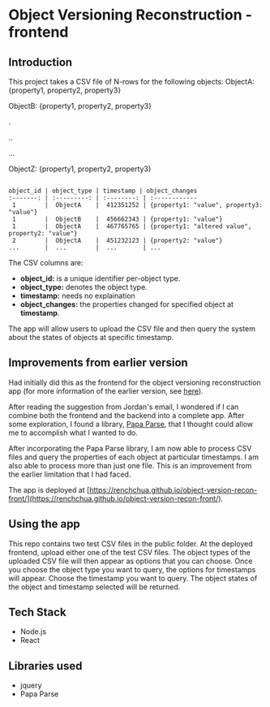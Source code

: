 # Object Versioning Reconstruction - frontend

## Introduction

This project takes a CSV file of N-rows for the following objects:
ObjectA: {property1, property2, property3}

ObjectB: {property1, property2, property3}

.

..

...

ObjectZ: {property1, property2, property3}

```

object_id | object_type | timestamp | object_changes
:-------: | :---------: | :--------: | :------------
 1        |  ObjectA    |  412351252 | {property1: "value", property3: "value"}
 1        |  ObjectB    |  456662343 | {property1: "value"}
 1        |  ObjectA    |  467765765 | {property1: "altered value", property2: "value"}
 2        |  ObjectA    |  451232123 | {property2: "value"}
...       |  ...        |  ...       | ...

```

The CSV columns are:

 - **object_id:** is a unique identifier per-object type.
 - **object_type:** denotes the object type.
 - **timestamp:** needs no explaination
 - **object_changes:** the properties changed for specified object at **timestamp**.

The app will allow users to upload the CSV file and then query the system about the states of objects at specific timestamp.

## Improvements from earlier version

Had initially did this as the frontend for the object versioning reconstruction app (for more information of the earlier version, see [here](https://github.com/RenchChua/object-version-recon-back)).

After reading the suggestion from Jordan's email, I wondered if I can combine both the frontend and the backend into a complete app. After some exploration, I found a library, [Papa Parse](http://papaparse.com/), that I thought could allow me to accomplish what I wanted to do.

After incorporating the Papa Parse library, I am now able to process CSV files and query the properties of each object at particular timestamps. I am also able to process more than just one file. This is an improvement from the earlier limitation that I had faced.

The app is deployed at [https://renchchua.github.io/object-version-recon-front/](https://renchchua.github.io/object-version-recon-front/).

## Using the app

This repo contains two test CSV files in the public folder. At the deployed frontend, upload either one of the test CSV files. The object types of the uploaded CSV file will then appear as options that you can choose. Once you choose the object type you want to query, the options for timestamps will appear. Choose the timestamp you want to query. The object states of the object and timestamp selected will be returned.

## Tech Stack

 - Node.js
 - React

## Libraries used
 - jquery
 - Papa Parse
